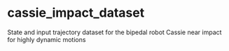# cassie_impact_dataset
State and input trajectory dataset for the bipedal robot Cassie near impact for highly dynamic motions
